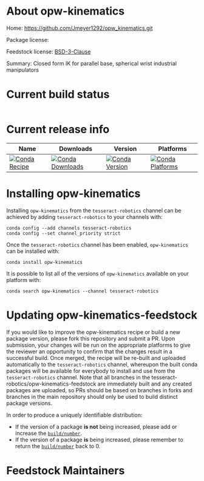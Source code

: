 About opw-kinematics
====================

Home: https://github.com/Jmeyer1292/opw_kinematics.git

Package license: 

Feedstock license: [BSD-3-Clause](https://github.com/tesseract-robotics/opw-kinematics-feedstock/blob/master/LICENSE.txt)

Summary: Closed form IK for parallel base, spherical wrist industrial manipulators

Current build status
====================


<table>
</table>

Current release info
====================

| Name | Downloads | Version | Platforms |
| --- | --- | --- | --- |
| [![Conda Recipe](https://img.shields.io/badge/recipe-opw--kinematics-green.svg)](https://anaconda.org/tesseract-robotics/opw-kinematics) | [![Conda Downloads](https://img.shields.io/conda/dn/tesseract-robotics/opw-kinematics.svg)](https://anaconda.org/tesseract-robotics/opw-kinematics) | [![Conda Version](https://img.shields.io/conda/vn/tesseract-robotics/opw-kinematics.svg)](https://anaconda.org/tesseract-robotics/opw-kinematics) | [![Conda Platforms](https://img.shields.io/conda/pn/tesseract-robotics/opw-kinematics.svg)](https://anaconda.org/tesseract-robotics/opw-kinematics) |

Installing opw-kinematics
=========================

Installing `opw-kinematics` from the `tesseract-robotics` channel can be achieved by adding `tesseract-robotics` to your channels with:

```
conda config --add channels tesseract-robotics
conda config --set channel_priority strict
```

Once the `tesseract-robotics` channel has been enabled, `opw-kinematics` can be installed with:

```
conda install opw-kinematics
```

It is possible to list all of the versions of `opw-kinematics` available on your platform with:

```
conda search opw-kinematics --channel tesseract-robotics
```




Updating opw-kinematics-feedstock
=================================

If you would like to improve the opw-kinematics recipe or build a new
package version, please fork this repository and submit a PR. Upon submission,
your changes will be run on the appropriate platforms to give the reviewer an
opportunity to confirm that the changes result in a successful build. Once
merged, the recipe will be re-built and uploaded automatically to the
`tesseract-robotics` channel, whereupon the built conda packages will be available for
everybody to install and use from the `tesseract-robotics` channel.
Note that all branches in the tesseract-robotics/opw-kinematics-feedstock are
immediately built and any created packages are uploaded, so PRs should be based
on branches in forks and branches in the main repository should only be used to
build distinct package versions.

In order to produce a uniquely identifiable distribution:
 * If the version of a package **is not** being increased, please add or increase
   the [``build/number``](https://docs.conda.io/projects/conda-build/en/latest/resources/define-metadata.html#build-number-and-string).
 * If the version of a package **is** being increased, please remember to return
   the [``build/number``](https://docs.conda.io/projects/conda-build/en/latest/resources/define-metadata.html#build-number-and-string)
   back to 0.

Feedstock Maintainers
=====================


